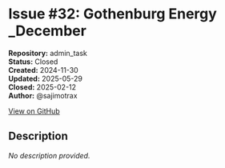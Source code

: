# Issue #32: Gothenburg Energy _December

**Repository:** admin_task  
**Status:** Closed  
**Created:** 2024-11-30  
**Updated:** 2025-05-29  
**Closed:** 2025-02-12  
**Author:** @sajimotrax  

[View on GitHub](https://github.com/Simtestlab/admin_task/issues/32)

## Description

*No description provided.*